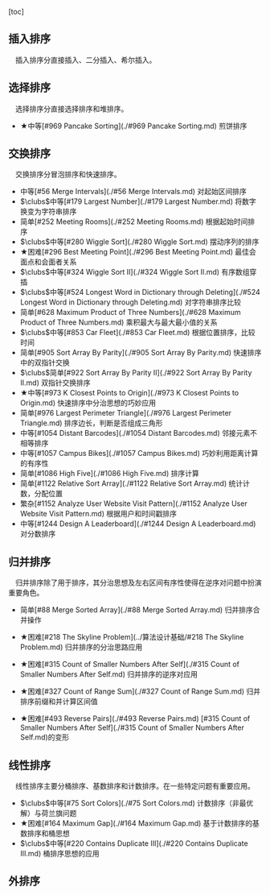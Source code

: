 [toc]

## 插入排序

&emsp;插入排序分直接插入、二分插入、希尔插入。

## 选择排序

&emsp;选择排序分直接选择排序和堆排序。

* $\bigstar$中等[#969 Pancake Sorting](./#969 Pancake Sorting.md)    煎饼排序

## 交换排序

&emsp;交换排序分冒泡排序和快速排序。

* 中等[#56 Merge Intervals](./#56 Merge Intervals.md)    对起始区间排序
* $\clubs$中等[#179 Largest Number](./#179 Largest Number.md)    将数字换变为字符串排序
* 简单[#252 Meeting Rooms](./#252 Meeting Rooms.md)    根据起始时间排序
* $\clubs$中等[#280 Wiggle Sort](./#280 Wiggle Sort.md)    摆动序列的排序
* $\bigstar$困难[#296 Best Meeting Point](./#296 Best Meeting Point.md)    最佳会面点和会面者关系
* $\clubs$中等[#324 Wiggle Sort II](./#324 Wiggle Sort II.md)    有序数组穿插
* $\clubs$中等[#524 Longest Word in Dictionary through Deleting](./#524 Longest Word in Dictionary through Deleting.md)    对字符串排序比较
* 简单[#628 Maximum Product of Three Numbers](./#628 Maximum Product of Three Numbers.md)    乘积最大与最大最小值的关系
* $\clubs$中等[#853 Car Fleet](./#853 Car Fleet.md)    根据位置排序，比较时间
* 简单[#905 Sort Array By Parity](./#905 Sort Array By Parity.md)    快速排序中的双指针交换
* $\clubs$简单[#922 Sort Array By Parity II](./#922 Sort Array By Parity II.md)    双指针交换排序
* $\bigstar$中等[#973 K Closest Points to Origin](./#973 K Closest Points to Origin.md)    快速排序中分治思想的巧妙应用
* 简单[#976 Largest Perimeter Triangle](./#976 Largest Perimeter Triangle.md)    排序边长，判断是否组成三角形
* 中等[#1054 Distant Barcodes](./#1054 Distant Barcodes.md)    邻接元素不相等排序
* 中等[#1057 Campus Bikes](./#1057 Campus Bikes.md)    巧妙利用距离计算的有序性
* 简单[#1086 High Five](./#1086 High Five.md)    排序计算
* 简单[#1122 Relative Sort Array](./#1122 Relative Sort Array.md)    统计计数，分配位置
* 繁杂[#1152 Analyze User Website Visit Pattern](./#1152 Analyze User Website Visit Pattern.md)    根据用户和时间戳排序
* 中等[#1244 Design A Leaderboard](./#1244 Design A Leaderboard.md)    对分数排序

## 归并排序

&emsp;归并排序除了用于排序，其分治思想及左右区间有序性使得在逆序对问题中扮演重要角色。

* 简单[#88 Merge Sorted Array](./#88 Merge Sorted Array.md)    归并排序合并操作

* $\bigstar$困难[#218 The Skyline Problem](../算法设计基础/#218 The Skyline Problem.md)    归并排序的分治思路应用
* $\bigstar$困难[#315 Count of Smaller Numbers After Self](./#315 Count of Smaller Numbers After Self.md)    归并排序的逆序对应用
* $\bigstar$困难[#327 Count of Range Sum](./#327 Count of Range Sum.md)    归并排序前缀和并计算区间值
* $\bigstar$困难[#493 Reverse Pairs](./#493 Reverse Pairs.md)    [#315 Count of Smaller Numbers After Self](./#315 Count of Smaller Numbers After Self.md)的变形

## 线性排序

&emsp;线性排序主要分桶排序、基数排序和计数排序。在一些特定问题有重要应用。

* $\clubs$中等[#75 Sort Colors](./#75 Sort Colors.md)    计数排序（非最优解）与荷兰旗问题
* $\bigstar$困难[#164 Maximum Gap](./#164 Maximum Gap.md)    基于计数排序的基数排序和桶思想
* $\clubs$中等[#220 Contains Duplicate III](./#220 Contains Duplicate III.md)    桶排序思想的应用

## 外排序

